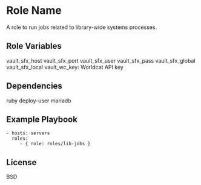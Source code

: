 Role Name
=========

A role to run jobs related to library-wide systems processes.

Role Variables
--------------

vault_sfx_host
vault_sfx_port
vault_sfx_user
vault_sfx_pass
vault_sfx_global
vault_sfx_local
vault_wc_key: Worldcat API key

Dependencies
------------

ruby
deploy-user
mariadb

Example Playbook
----------------

    - hosts: servers
      roles:
         - { role: roles/lib-jobs }

License
-------

BSD


